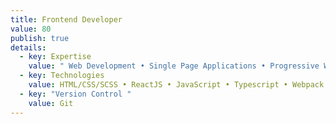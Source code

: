 ```yaml
---
title: Frontend Developer
value: 80
publish: true
details:
  - key: Expertise
    value: " Web Development • Single Page Applications • Progressive Web Apps"
  - key: Technologies
    value: HTML/CSS/SCSS • ReactJS • JavaScript • Typescript • Webpack
  - key: "Version Control "
    value: Git
---
```

